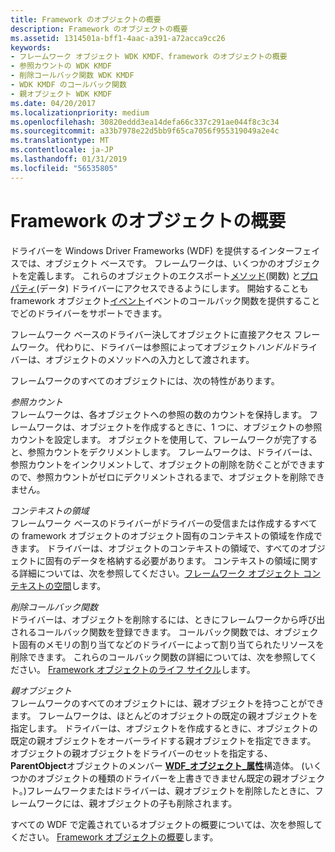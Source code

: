 ```yaml
---
title: Framework のオブジェクトの概要
description: Framework のオブジェクトの概要
ms.assetid: 1314501a-bff1-4aac-a391-a72acca9cc26
keywords:
- フレームワーク オブジェクト WDK KMDF、framework のオブジェクトの概要
- 参照カウントの WDK KMDF
- 削除コールバック関数 WDK KMDF
- WDK KMDF のコールバック関数
- 親オブジェクト WDK KMDF
ms.date: 04/20/2017
ms.localizationpriority: medium
ms.openlocfilehash: 30820eddd3ea14defa66c337c291ae044f8c3c34
ms.sourcegitcommit: a33b7978e22d5bb9f65ca7056f955319049a2e4c
ms.translationtype: MT
ms.contentlocale: ja-JP
ms.lasthandoff: 01/31/2019
ms.locfileid: "56535805"
---
```

# <a name="introduction-to-framework-objects"></a>Framework のオブジェクトの概要





ドライバーを Windows Driver Frameworks (WDF) を提供するインターフェイスでは、オブジェクト ベースです。 フレームワークは、いくつかのオブジェクトを定義します。 これらのオブジェクトのエクスポート[メソッド](framework-object-methods.md)(関数) と[プロパティ](framework-object-properties.md)(データ) ドライバーにアクセスできるようにします。 開始することも framework オブジェクト[イベント](framework-object-events.md)イベントのコールバック関数を提供することでどのドライバーをサポートできます。

フレームワーク ベースのドライバー決してオブジェクトに直接アクセス フレームワーク。 代わりに、ドライバーは参照によってオブジェクト*ハンドル*ドライバーは、オブジェクトのメソッドへの入力として渡されます。

フレームワークのすべてのオブジェクトには、次の特性があります。

<a href="" id="reference-count"></a>*参照カウント*  
フレームワークは、各オブジェクトへの参照の数のカウントを保持します。 フレームワークは、オブジェクトを作成するときに、1 つに、オブジェクトの参照カウントを設定します。 オブジェクトを使用して、フレームワークが完了すると、参照カウントをデクリメントします。 フレームワークは、ドライバーは、参照カウントをインクリメントして、オブジェクトの削除を防ぐことができますので、参照カウントがゼロにデクリメントされるまで、オブジェクトを削除できません。

<a href="" id="context-space"></a>*コンテキストの領域*  
フレームワーク ベースのドライバーがドライバーの受信または作成するすべての framework オブジェクトのオブジェクト固有のコンテキストの領域を作成できます。 ドライバーは、オブジェクトのコンテキストの領域で、すべてのオブジェクトに固有のデータを格納する必要があります。 コンテキストの領域に関する詳細については、次を参照してください。[フレームワーク オブジェクト コンテキストの空間](framework-object-context-space.md)します。

<a href="" id="deletion-callback-functions"></a>*削除コールバック関数*  
ドライバーは、オブジェクトを削除するには、ときにフレームワークから呼び出されるコールバック関数を登録できます。 コールバック関数では、オブジェクト固有のメモリの割り当てなどのドライバーによって割り当てられたリソースを削除できます。 これらのコールバック関数の詳細については、次を参照してください。 [Framework オブジェクトのライフ サイクル](framework-object-life-cycle.md)します。

<a href="" id="parent-object"></a>*親オブジェクト*  
フレームワークのすべてのオブジェクトには、親オブジェクトを持つことができます。 フレームワークは、ほとんどのオブジェクトの既定の親オブジェクトを指定します。 ドライバーは、オブジェクトを作成するときに、オブジェクトの既定の親オブジェクトをオーバーライドする親オブジェクトを指定できます。 オブジェクトの親オブジェクトをドライバーのセットを指定する、 **ParentObject**オブジェクトのメンバー [ **WDF\_オブジェクト\_属性**](https://msdn.microsoft.com/library/windows/hardware/ff552400)構造体。 (いくつかのオブジェクトの種類のドライバーを上書きできません既定の親オブジェクト。)フレームワークまたはドライバーは、親オブジェクトを削除したときに、フレームワークには、親オブジェクトの子も削除されます。

すべての WDF で定義されているオブジェクトの概要については、次を参照してください。 [Framework オブジェクトの概要](summary-of-framework-objects.md)します。

 

 





